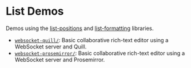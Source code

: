 # List Demos

Demos using the [list-positions](https://github.com/mweidner037/list-positions#readme) and [list-formatting](https://github.com/mweidner037/list-formatting#readme) libraries.

- [`websocket-quill/`](./websocket-quill#readme): Basic collaborative rich-text editor using a WebSocket server and Quill.
- [`websocket-prosemirror/`](./websocket-quill#readme): Basic collaborative rich-text editor using a WebSocket server and Prosemirror.
